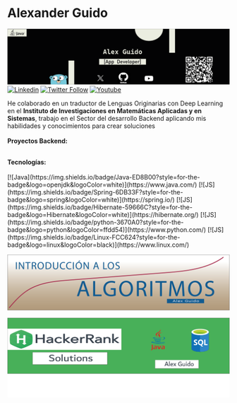 # Alexander Guido
<!--Soy Matemático Aplicado y Científico en Computación con una gran pasión por los algoritmos y el desarrollo de software-->



<!--Banner (principal)-->
![](https://github.com/AlexGuido/AlexGuido/blob/main/BannerMain.png)
</br>
[![Linkedin](https://img.shields.io/badge/LinkedIn-0077B5?style=for-the-badge&logo=linkedin&logoColor=white)](https://www.linkedin.com/in/alxguido/) 
[![Twitter Follow](https://img.shields.io/badge/AlxGuido-000000?style=for-the-badge&logo=x&logoColor=white)](https://twitter.com/AlxGuido)
[![Youtube](https://img.shields.io/badge/Suscribe-FF0000?style=for-the-badge&logo=youtube&logoColor=white)](https://www.youtube.com/channel/UCadbSxLMjGApOHCK7YeFXug)

<!--Mi objetivo es combinar la precisión matemática con la creatividad tecnológica para resolver desafíos complejos y crear soluciones. <br></br>-->
He colaborado en un traductor de Lenguas Originarias con Deep Learning en el <b>Instituto de Investigaciones en Matemáticas Aplicadas y en Sistemas</b>, trabajo en el Sector del desarrollo Backend aplicando mis habilidades y conocimientos para crear soluciones </br></br>
<strong>Proyectos Backend:</strong> 

</br>
<strong>Tecnologías:</strong> 
</br></br>
[![Java](https://img.shields.io/badge/Java-ED8B00?style=for-the-badge&logo=openjdk&logoColor=white)](https://www.java.com/)
[![JS](https://img.shields.io/badge/Spring-6DB33F?style=for-the-badge&logo=spring&logoColor=white)](https://spring.io/) 
[![JS](https://img.shields.io/badge/Hibernate-59666C?style=for-the-badge&logo=Hibernate&logoColor=white)](https://hibernate.org/)
[![JS](https://img.shields.io/badge/python-3670A0?style=for-the-badge&logo=python&logoColor=ffdd54)](https://www.python.com/)
[![JS](https://img.shields.io/badge/Linux-FCC624?style=for-the-badge&logo=linux&logoColor=black)](https://www.linux.com/)


<!--Banner (Algoritmos)-->
![](https://github.com/AlexGuido/AlexGuido/blob/main/AlgoritmosBest.png)



<!--Banner (HackerRank)-->
![](https://github.com/AlexGuido/AlexGuido/blob/main/hackerRankBest.png)
</br>
